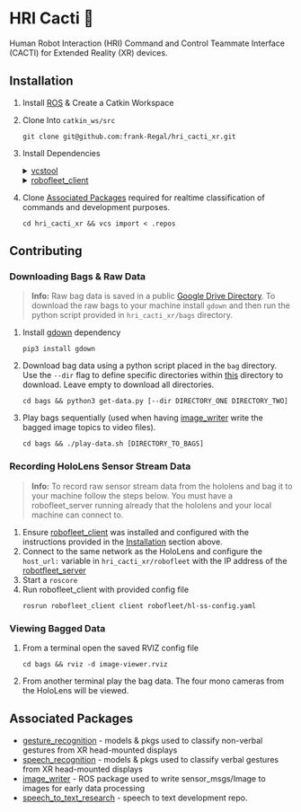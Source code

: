 # HRI Cacti :cactus:
Human Robot Interaction (HRI) Command and Control Teammate Interface (CACTI) for Extended Reality (XR) devices.

## Installation

1. Install [ROS](https://www.ros.org/) & Create a Catkin Workspace
2. Clone Into `catkin_ws/src`
   ```
   git clone git@github.com:frank-Regal/hri_cacti_xr.git
   ```
3. Install Dependencies
    <details>
    <summary><a href="https://github.com/dirk-thomas/vcstool">vcstool</a></summary>
    <br>
       
    ```
    sudo apt install python3-vcstool
    ```
    </details>
    <details>
    <summary><a href="https://github.com/UTNuclearRobotics/robofleet_client/tree/iron-devel">robofleet_client</a></summary>
    <br>
    a. Change to src directory
       
    ```
    cd catkin_ws/src
    ```

    b. Clone robofleet_client recursively
    ```
    git clone --recursive git@github.com:UTNuclearRobotics/robofleet_client.git
    ```
    c. Build & source your catkin workspace

    ```
    caktin build robofleet_client
    ```
    ```
    source devel/setup.bash
    ```

    d. Use the bash script in this repo to create required robofleet message types.
    ```
    cd hri_cacti_xr/robofleet/ && ./build_rf_pkgs.sh
    ```
    
    e. Build & source your catkin workspace
    ```
    caktin build
    ```
    ```
    source devel/setup.bash
    ```
    </details>

4. Clone [Associated Packages](#associatedpackages) required for realtime classification of commands and development purposes.
   ```
   cd hri_cacti_xr && vcs import < .repos
   ```


## Contributing
### Downloading Bags & Raw Data
> **Info:** Raw bag data is saved in a public [Google Drive Directory](https://drive.google.com/drive/folders/1F_q5MIJcItS98ip6DdXzI2j1rtw0_qrB?usp=sharing). To download the raw bags to your machine install ```gdown``` and then run the python script provided in ```hri_cacti_xr/bags``` directory.
1. Install [gdown](https://pypi.org/project/gdown/) dependency
   ```
   pip3 install gdown
   ```
2. Download bag data using a python script placed in the ```bag``` directory. Use the ```--dir``` flag to define specific directories within [this](https://drive.google.com/drive/folders/1F_q5MIJcItS98ip6DdXzI2j1rtw0_qrB?usp=sharing) directory to download. Leave empty to download all directories.
   ```
   cd bags && python3 get-data.py [--dir DIRECTORY_ONE DIRECTORY_TWO]
   ```
3. Play bags sequentially (used when having [image_writer](https://github.com/frank-Regal/image_writer) write the bagged image topics to video files).
   ```
   cd bags && ./play-data.sh [DIRECTORY_TO_BAGS]
   ```

### Recording HoloLens Sensor Stream Data
> **Info:** To record raw sensor stream data from the hololens and bag it to your machine follow the steps below. You must have a robofleet_server running already that the hololens and your local machine can connect to.
1. Ensure [robofleet_client](https://github.com/UTNuclearRobotics/robofleet_client/tree/iron-devel) was installed and configured with the instructions provided in the [Installation](#installation) section above.
2. Connect to the same network as the HoloLens and configure the `host_url:` variable in `hri_cacti_xr/robofleet` with the IP address of the [robotfleet_server](https://github.com/ut-amrl/robofleet_server/tree/master)
3. Start a `roscore`
4. Run robofleet_client with provided config file
   ```
   rosrun robofleet_client client robofleet/hl-ss-config.yaml
   ```

### Viewing Bagged Data
1. From a terminal open the saved RVIZ config file
   ```
   cd bags && rviz -d image-viewer.rviz
   ```
2. From another terminal play the bag data. The four mono cameras from the HoloLens will be viewed.
   
## Associated Packages
- [gesture_recognition](https://github.com/frank-Regal/gesture_recognition) - models & pkgs used to classify non-verbal gestures from XR head-mounted displays
- [speech_recognition](https://github.com/frank-Regal/speech_recognition) - models & pkgs used to classify verbal gestures from XR head-mounted displays
- [image_writer](https://github.com/frank-Regal/image_writer) - ROS package used to write sensor_msgs/Image to images for early data processing
- [speech_to_text_research](https://github.com/frank-Regal/speech_to_text_research) - speech to text development repo.

